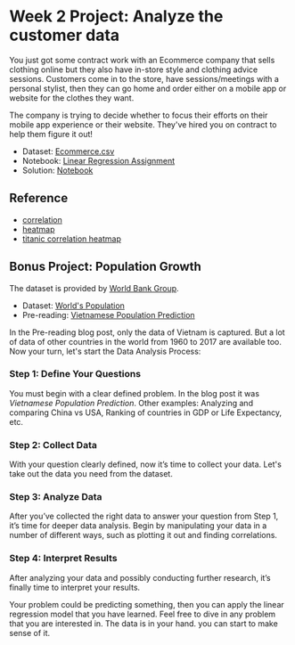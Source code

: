 # Week 2 Project: Analyze the customer data

You just got some contract work with an Ecommerce company that sells clothing online but they also have in-store style and clothing advice sessions. Customers come in to the store, have sessions/meetings with a personal stylist, then they can go home and order either on a mobile app or website for the clothes they want.

The company is trying to decide whether to focus their efforts on their mobile app experience or their website. They've hired you on contract to help them figure it out!

* Dataset: [Ecommerce.csv](https://s3-ap-southeast-1.amazonaws.com/ml101-khanhnguyen/week2/assignment/Ecommerce.csv)
* Notebook: [Linear Regression Assignment](https://s3-ap-southeast-1.amazonaws.com/ml101-khanhnguyen/week2/assignment/Linear_Regression_Assignment.ipynb)
* Solution: [Notebook](https://s3-ap-southeast-1.amazonaws.com/ml101-khanhnguyen/week2/assignment/Linear_Regression_Assignment-Solutions.ipynb)

## Reference
* [correlation](https://towardsdatascience.com/data-correlation-can-make-or-break-your-machine-learning-project-82ee11039cc9)
* [heatmap](https://github.com/mwaskom/seaborn/issues/375)
* [titanic correlation heatmap](https://www.kaggle.com/timbaney1989/titanic-correlation-map-and-machine-learning#)

## Bonus Project: Population Growth

The dataset is provided by [World Bank Group](http://www.worldbank.org/).

* Dataset: [World's Population](https://s3-ap-southeast-1.amazonaws.com/intro-to-ml-minhdh/week2/CSWS_Population.csv)
* Pre-reading: [Vietnamese Population Prediction](https://hackmd.io/s/ry4fBqCAQ)

In the Pre-reading blog post, only the data of Vietnam is captured. But a lot of data of other countries in the world from 1960 to 2017 are available too. Now your turn, let's start the Data Analysis Process:

### Step 1: Define Your Questions

You must begin with a clear defined problem. In the blog post it was *Vietnamese Population Prediction*.
Other examples: Analyzing and comparing China vs USA, Ranking of countries in GDP or Life Expectancy, etc.

### Step 2: Collect Data

With your question clearly defined, now it’s time to collect your data. Let's take out the data you need from the dataset.

### Step 3: Analyze Data

After you’ve collected the right data to answer your question from Step 1, it’s time for deeper data analysis. Begin by manipulating your data in a number of different ways, such as plotting it out and finding correlations.

### Step 4: Interpret Results

After analyzing your data and possibly conducting further research, it’s finally time to interpret your results.

Your problem could be predicting something, then you can apply the linear regression model that you have learned. Feel free to dive in any problem that you are interested in. The data is in your hand. you can start to make sense of it.
